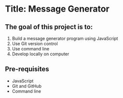 # Title: Message Generator

## The goal of this project is to:
1. Build a message generator program using JavaScript
2. Use Git version control
3. Use command line
4. Develop locally on computer

## Pre-requisites
+ JavaScript
+ Git and GitHub
+ Command line